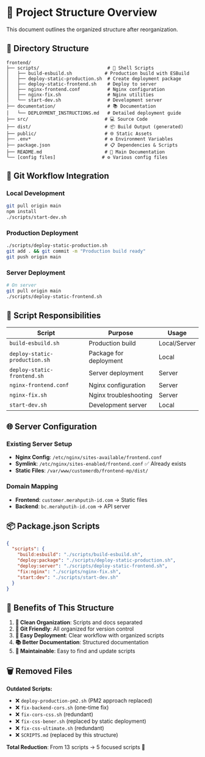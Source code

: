 # 📁 Project Structure Overview

This document outlines the organized structure after reorganization.

## 🎯 Directory Structure

```
frontend/
├── scripts/                         # 🔧 Shell Scripts
│   ├── build-esbuild.sh            # Production build with ESBuild
│   ├── deploy-static-production.sh  # Create deployment package
│   ├── deploy-static-frontend.sh    # Deploy to server
│   ├── nginx-frontend.conf          # Nginx configuration
│   ├── nginx-fix.sh                 # Nginx utilities
│   └── start-dev.sh                 # Development server
├── documentation/                   # 📚 Documentation
│   └── DEPLOYMENT_INSTRUCTIONS.md   # Detailed deployment guide
├── src/                            # 💻 Source Code
├── dist/                           # 📦 Build Output (generated)
├── public/                         # 🌐 Static Assets
├── .env*                           # ⚙️ Environment Variables
├── package.json                    # 📋 Dependencies & Scripts
├── README.md                       # 📖 Main Documentation
└── [config files]                 # ⚙️ Various config files
```

## 🚀 Git Workflow Integration

### Local Development
```bash
git pull origin main
npm install
./scripts/start-dev.sh
```

### Production Deployment
```bash
./scripts/deploy-static-production.sh
git add . && git commit -m "Production build ready"
git push origin main
```

### Server Deployment
```bash
# On server
git pull origin main
./scripts/deploy-static-frontend.sh
```

## 🔧 Script Responsibilities

| Script | Purpose | Usage |
|--------|---------|-------|
| `build-esbuild.sh` | Production build | Local/Server |
| `deploy-static-production.sh` | Package for deployment | Local |
| `deploy-static-frontend.sh` | Server deployment | Server |
| `nginx-frontend.conf` | Nginx configuration | Server |
| `nginx-fix.sh` | Nginx troubleshooting | Server |
| `start-dev.sh` | Development server | Local |

## 🌐 Server Configuration

### Existing Server Setup
- **Nginx Config**: `/etc/nginx/sites-available/frontend.conf`
- **Symlink**: `/etc/nginx/sites-enabled/frontend.conf` ✅ Already exists
- **Static Files**: `/var/www/customerdb/frontend-mp/dist/`

### Domain Mapping
- **Frontend**: `customer.merahputih-id.com` → Static files
- **Backend**: `bc.merahputih-id.com` → API server

## 📦 Package.json Scripts

```json
{
  "scripts": {
    "build:esbuild": "./scripts/build-esbuild.sh",
    "deploy:package": "./scripts/deploy-static-production.sh", 
    "deploy:server": "./scripts/deploy-static-frontend.sh",
    "fix:nginx": "./scripts/nginx-fix.sh",
    "start:dev": "./scripts/start-dev.sh"
  }
}
```

## 🎯 Benefits of This Structure

1. **📁 Clean Organization**: Scripts and docs separated
2. **🔄 Git Friendly**: All organized for version control
3. **🚀 Easy Deployment**: Clear workflow with organized scripts
4. **📚 Better Documentation**: Structured documentation
5. **🔧 Maintainable**: Easy to find and update scripts

## 🗑️ Removed Files

**Outdated Scripts:**
- ❌ `deploy-production-pm2.sh` (PM2 approach replaced)
- ❌ `fix-backend-cors.sh` (one-time fix)
- ❌ `fix-cors-css.sh` (redundant)
- ❌ `fix-css-bener.sh` (replaced by static deployment)
- ❌ `fix-css-ultimate.sh` (redundant)
- ❌ `SCRIPTS.md` (replaced by this structure)

**Total Reduction**: From 13 scripts → 5 focused scripts 🎯
